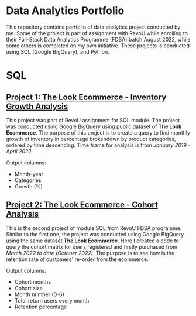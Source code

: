 # Data Analytics Portfolio
This repository contains portfolio of data analytics project conducted by me. Some of the project is part of assignment with RevoU while enrolling to their Full-Stack Data Analytics Programme (FDSA) batch August 2022, while some others is completed on my own initiative. These projects is conducted using SQL (Google BigQuery), and Python.

# SQL
## [Project 1: The Look Ecommerce - Inventory Growth Analysis](https://github.com/muariffagustian/muariffagustian.github.io/blob/main/The%20Look%20Ecommerce%20Inventory%20Growth%20Analysis)
This project was part of RevoU assignment for SQL module. The project was conducted using Google BigQuery using public dataset of **The Look Ecommerce**.
The purpose of this project is to create a query to find monthly growth of inventory in percentage brokendown by product categories, ordered by time descending. Time frame for analysis is from *January 2019 - April 2022*.

Output columns:
- Month-year
- Categories
- Growth (%)

## [Project 2: The Look Ecommerce - Cohort Analysis](https://github.com/muariffagustian/muariffagustian.github.io/blob/main/The%20Look%20Ecommerce%20Cohort%20Analysis)
This is the second project of module SQL from RevoU FDSA programme. Similar to the first one, the project was conducted using Google BigQuery using the same dataset **The Look Ecommerce**. Here I created a code to query the cohort matrix for users registered and firstly purchased from *March 2022 to date (October 2022)*. The purpose is to see how is the retention rate of customers' re-order from the ecommerce.

Output columns:
- Cohort months
- Cohort size
- Month number (0-6)
- Total return users every month
- Retention percentage
